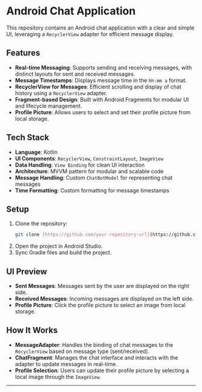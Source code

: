 
# Android Chat Application

This repository contains an Android chat application with a clear and simple UI, leveraging a `RecyclerView` adapter for efficient message display.

## Features
- **Real-time Messaging**: Supports sending and receiving messages, with distinct layouts for sent and received messages.
- **Message Timestamps**: Displays message time in the `hh:mm a` format.
- **RecyclerView for Messages**: Efficient scrolling and display of chat history using a `RecyclerView` adapter.
- **Fragment-based Design**: Built with Android Fragments for modular UI and lifecycle management.
- **Profile Picture**: Allows users to select and set their profile picture from local storage.

## Tech Stack
- **Language**: Kotlin
- **UI Components**: `RecyclerView`, `ConstraintLayout`, `ImageView`
- **Data Handling**: `View Binding` for clean UI interaction
- **Architecture**: MVVM pattern for modular and scalable code
- **Message Handling**: Custom `ChatBotModel` for representing chat messages
- **Time Formatting**: Custom formatting for message timestamps

## Setup
1. Clone the repository:
   ```bash
   git clone [https://github.com/your-repository-url](https://github.com/Vinoth-Android/Chat-App/)
   ```
2. Open the project in Android Studio.
3. Sync Gradle files and build the project.

## UI Preview
- **Sent Messages**: Messages sent by the user are displayed on the right side.
- **Received Messages**: Incoming messages are displayed on the left side.
- **Profile Picture**: Click the profile picture to select an image from local storage.

## How It Works
- **MessageAdapter**: Handles the binding of chat messages to the `RecyclerView` based on message type (sent/received).
- **ChatFragment**: Manages the chat interface and interacts with the adapter to update messages in real-time.
- **Profile Selection**: Users can update their profile picture by selecting a local image through the `ImageView`.

---
